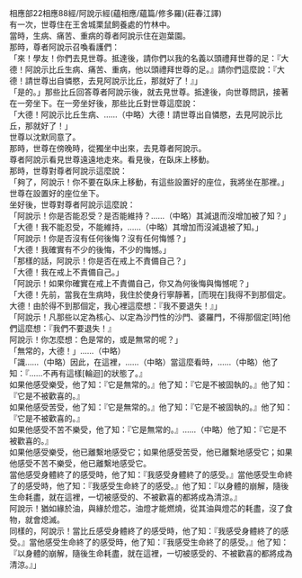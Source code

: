 相應部22相應88經/阿說示經(蘊相應/蘊篇/修多羅)(莊春江譯)  
有一次，世尊住在王舍城栗鼠飼養處的竹林中。  
當時，生病、痛苦、重病的尊者阿說示住在迦葉園。  
那時，尊者阿說示召喚看護們：  
「來！學友！你們去見世尊。抵達後，請你們以我的名義以頭禮拜世尊的足：『大德！阿說示比丘生病、痛苦、重病，他以頭禮拜世尊的足。』請你們這麼說：『大德！請世尊出自憐愍，去見阿說示比丘，那就好了！』」  
「是的。」那些比丘回答尊者阿說示後，就去見世尊。抵達後，向世尊問訊，接著在一旁坐下。在一旁坐好後，那些比丘對世尊這麼說：  
「大德！阿說示比丘生病、……（中略）大德！請世尊出自憐愍，去見阿說示比丘，那就好了！」  
世尊以沈默同意了。  
那時，世尊在傍晚時，從獨坐中出來，去見尊者阿說示。  
尊者阿說示看見世尊遠遠地走來。看見後，在臥床上移動。  
那時，世尊對尊者阿說示這麼說：  
「夠了，阿說示！你不要在臥床上移動，有這些設置好的座位，我將坐在那裡。」  
世尊在設置好的座位坐下。  
坐好後，世尊對尊者阿說示這麼說：  
「阿說示！你是否能忍受？是否能維持？……（中略）其減退而沒增加被了知？」  
「大德！我不能忍受，不能維持，……（中略）其增加而沒減退被了知。」  
「阿說示！你是否沒有任何後悔？沒有任何悔憾？」  
「大德！我確實有不少的後悔，不少的悔憾。」  
「那樣的話，阿說示！你是否在戒上不責備自己？」  
「大德！我在戒上不責備自己。」  
「阿說示！如果你確實在戒上不責備自己，你又為何後悔與悔憾呢？」  
「大德！先前，當我在生病時，我住於使身行寧靜著，[而現在]我得不到那個定。大德！由於得不到那個定，我心裡這麼想：『我不要退失！』」  
「阿說示！凡那些以定為核心、以定為沙門性的沙門、婆羅門，不得那個定[時]他們這麼想：『我們不要退失！』  
阿說示！你怎麼想：色是常的，或是無常的呢？」  
「無常的，大德！」……（中略）  
「識……（中略）因此，在這裡，……（中略）當這麼看時，……（中略）他了知：『……不再有這樣[輪迴]的狀態了。』  
如果他感受樂受，他了知：『它是無常的。』他了知：『它是不被固執的。』他了知：『它是不被歡喜的。』  
如果他感受苦受，他了知：『它是無常的。』他了知：『它是不被固執的。』他了知：『它是不被歡喜的。』  
如果他感受不苦不樂受，他了知：『它是無常的。』……（中略）他了知：『它是不被歡喜的。』  
如果他感受樂受，他已離繫地感受它；如果他感受苦受，他已離繫地感受它；如果他感受不苦不樂受，他已離繫地感受它。  
當他感受身體終了的感受時，他了知：『我感受身體終了的感受。』當他感受生命終了的感受時，他了知：『我感受生命終了的感受。』他了知：『以身體的崩解，隨後生命耗盡，就在這裡，一切被感受的、不被歡喜的都將成為清涼。』  
阿說示！猶如緣於油，與緣於燈芯，油燈才能燃燒，從其油與燈芯的耗盡，沒了食物，就會熄滅。  
同樣的，阿說示！當比丘感受身體終了的感受時，他了知：『我感受身體終了的感受。』當他感受生命終了的感受時，他了知：『我感受生命終了的感受。』他了知：『以身體的崩解，隨後生命耗盡，就在這裡，一切被感受的、不被歡喜的都將成為清涼。』」  
  
  
